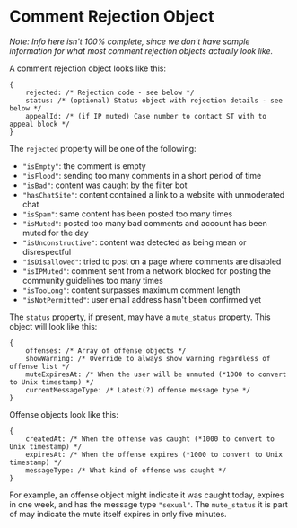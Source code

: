 # Comment Rejection Object

*Note: Info here isn't 100% complete, since we don't have sample information for what most comment rejection objects actually look like.*

A comment rejection object looks like this:

```
{
    rejected: /* Rejection code - see below */
    status: /* (optional) Status object with rejection details - see below */
    appealId: /* (if IP muted) Case number to contact ST with to appeal block */
}
```

The `rejected` property will be one of the following:

- `"isEmpty"`: the comment is empty
- `"isFlood"`: sending too many comments in a short period of time
- `"isBad"`: content was caught by the filter bot
- `"hasChatSite"`: content contained a link to a website with unmoderated chat
- `"isSpam"`: same content has been posted too many times
- `"isMuted"`: posted too many bad comments and account has been muted for the day
- `"isUnconstructive"`: content was detected as being mean or disrespectful
- `"isDisallowed"`: tried to post on a page where comments are disabled
- `"isIPMuted"`: comment sent from a network blocked for posting the community guidelines too many times
- `"isTooLong"`: content surpasses maximum comment length
- `"isNotPermitted"`: user email address hasn't been confirmed yet

The `status` property, if present, may have a `mute_status` property. This object will look like this:

```
{
    offenses: /* Array of offense objects */
    showWarning: /* Override to always show warning regardless of offense list */
    muteExpiresAt: /* When the user will be unmuted (*1000 to convert to Unix timestamp) */
    currentMessageType: /* Latest(?) offense message type */
}
```

Offense objects look like this:

```
{
    createdAt: /* When the offense was caught (*1000 to convert to Unix timestamp) */
    expiresAt: /* When the offense expires (*1000 to convert to Unix timestamp) */
    messageType: /* What kind of offense was caught */
}
```

For example, an offense object might indicate it was caught today, expires in one week, and has the message type `"sexual"`. The `mute_status` it is part of may indicate the mute itself expires in only five minutes.
